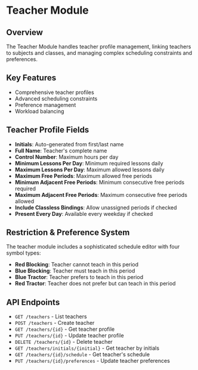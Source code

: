 # Teacher Module

## Overview
The Teacher Module handles teacher profile management, linking teachers to subjects and classes, and managing complex scheduling constraints and preferences.

## Key Features
- Comprehensive teacher profiles
- Advanced scheduling constraints
- Preference management
- Workload balancing

## Teacher Profile Fields
- **Initials**: Auto-generated from first/last name
- **Full Name**: Teacher's complete name
- **Control Number**: Maximum hours per day
- **Minimum Lessons Per Day**: Minimum required lessons daily
- **Maximum Lessons Per Day**: Maximum allowed lessons daily
- **Maximum Free Periods**: Maximum allowed free periods
- **Minimum Adjacent Free Periods**: Minimum consecutive free periods required
- **Maximum Adjacent Free Periods**: Maximum consecutive free periods allowed
- **Include Classless Bindings**: Allow unassigned periods if checked
- **Present Every Day**: Available every weekday if checked

## Restriction & Preference System
The teacher module includes a sophisticated schedule editor with four symbol types:
- **Red Blocking**: Teacher cannot teach in this period
- **Blue Blocking**: Teacher must teach in this period
- **Blue Tractor**: Teacher prefers to teach in this period
- **Red Tractor**: Teacher does not prefer but can teach in this period

## API Endpoints
- `GET /teachers` - List teachers
- `POST /teachers` - Create teacher
- `GET /teachers/{id}` - Get teacher profile
- `PUT /teachers/{id}` - Update teacher profile
- `DELETE /teachers/{id}` - Delete teacher
- `GET /teachers/initials/{initial}` - Get teacher by initials
- `GET /teachers/{id}/schedule` - Get teacher's schedule
- `PUT /teachers/{id}/preferences` - Update teacher preferences

